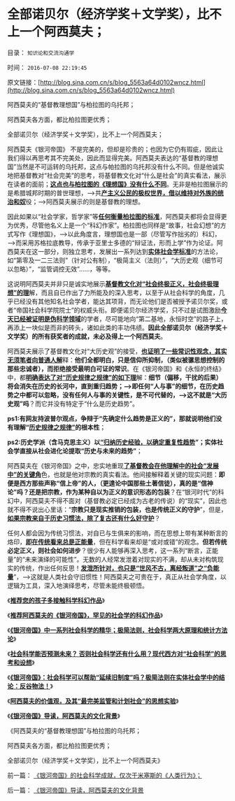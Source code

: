 # 全部诺贝尔（经济学奖＋文学奖），比不上一个阿西莫夫；

目录： `知识论和交流沟通学` 

时间： `2016-07-08 22:19:45` 

原文链接：[http://blog.sina.com.cn/s/blog_5563a64d0102wncz.html](http://blog.sina.com.cn/s/blog_5563a64d0102wncz.html)

阿西莫夫的“基督教理想国”与柏拉图的乌托邦；

阿西莫夫各方面，都比柏拉图更优秀；

全部诺贝尔（经济学奖＋文学奖），比不上一个阿西莫夫；

阿西莫夫《银河帝国》
不是完美的，但却是珍贵的；也因为它仍有瑕疵，因此让我们得以再思考其不完美处，因此而显得完美。阿西莫夫表达的“基督教的理想国”当然是不可运转的乌托邦，这点与帕拉图的乌托邦没有什么不同。但是他诚实地把基督教对“社会完美”的思考，将基督教文化对“什么是社会”的真实看法，展示在读者的面前；[**这点也与柏拉图的《理想国》没有什么不同**](../../../2010/8/8/近2500年是公有制瓦解的历史.md)。无非是柏拉图展示的是希腊城邦时期的普世理想，——>共[**产主义公民的极权世界，借以维持对外族的统治和奴**](../../../2013/3/4/斯巴达的等级制度，无关紧要的贫富差距，柏拉图的乌托邦.md)役；——>阿西莫夫展示的则是基督教的理想。

因此如果以“社会学家，哲学家”等[**任何衡量柏拉图的标准**](../../../2010/8/6/古希腊动荡时期的“反动派”是平民“民主”.md)，阿西莫夫都将会显得更为优秀，尽管他名义上是一个“科幻作家”。柏拉图也同样是“故事，社会幻想”的方式写作《理想国》，——>以此角度言，理想国也是一部（尽管写作拙劣的）科幻，——>而采用苏格拉底教导，传承于亚里士多德的“辩证法，形而上学”作为论证。阿西莫夫在这一部分，则独立思考，发展出一系列达到[**实体社会学标准**](../../../2011/2/16/实体经济学和历史学都是研究人类行为的科学.md)的方法论，如“第零及一二三法则”（针对公有制），“极简主义（法则）”，“大历史观（细节可以忽略）”，“监管调控无效”……，等等。

这说明阿西莫夫并非只是诚实地展示[**基督教文化对“社会终极正义，社会终极理想”的理**](../../../2010/12/28/拜上帝教的“缺乏信仰”和“全盘西化”.md)解，而且自已作出了力所能及的深入思考，以至于从社会科学的角度，几乎已经没有其他知名社会学者，能达其项背，而无论他们是否被授予诺贝尔奖，或者“帝国社会科学院院士”的权威头衔。即便诺贝尔经济学奖，只不过是试图激励[**今天已经被证明是伪科学领域**](../../../2015/10/16/阿格斯.迪顿和诺贝尔评委的伪科学误区；.md)的学者，尽可能地向“第二基地，永恒时空”的路子上，再添上一块似是而非的砖头，诸如此类的丰功伟绩。**因此全部诺贝尔（经济学奖＋文学奖）的所有获奖者的成就，未必及得上一个阿西莫夫**。

阿西莫夫展示了基督教文化对“大历史观”的接受，[**也证明了一些常识性观念，其实无须笔者向普通人解**](../../../2015/5/30/任何合法性均来自于常识，任何常识的持续性，均依赖于知识；.md)释：**他们全都明白，只是信仰所抑制，（类似被骡思想控制的那些忠诚者），而拒绝接受最明白可证的常识**。在《银河帝国》和《永恒的终结》中，都[**明确表达了对“历史规律之规律”的如下理**](../../../2010/4/21/大维度历史观允许在细节上“自圆其说”.md)解：**细节（偏移，干扰的后果）将会消失在历史的长河中，直到重归趋势；——>即任何“人与事”的细节，在历史趋势之中都可以忽略，没有任何人与事的关键性，是不可代替的，——>这不就是“大历史观”吗**？而它并没有特定于“什么是历史趋势”。

**ps1:有网友持波普尔观点，争辩于“先确定什么趋势是正义的”，那就说明他们没有理解“[**历史规律之规律”**](../../../2010/3/16/历史趋势是不存在偶然性.md)的根本性**；

**ps2:历史学派（含马克思主义）以[**“归纳历史经验，以确定重复性趋势**](../../../2015/10/6/经验模型的伪科学性，不会因为量化和数学滥用而改变；.md)”；实体社会学直接从社会进化论提取“历史与未来的趋势”**；

阿西莫夫在《银河帝国》之中，忠实地重现[**了基督教会在他理解中的社会“发展中”的关键角**](../../../2014/6/25/中世纪基督教欧洲，教会政治权力的构成；.md)色，也就是他对宗教的真实看法。他间接解释着关键的现实问题：**即便是西方那些声称“信上帝”的人，（更遑论中国那些土著信徒），真的是“信神论”吗？还是把宗教，作为某种自以为正义的意识形态的包装**？在“银河时代”的科幻中，阿西莫夫不得不面对（基督教必定已经成为古老的传说）的“现实”，因此也就不得不说出心里话：“**宗教只是现实推销的包装，也是传统正义的守护**”，但是，[**如果宗教来自于历史习惯法，除了复古还有什么好守护**](../../../2016/3/2/基督教是中世纪习惯法的守护者（卫道）；.md)？

任何人都会因为传统习惯法，对自已与生俱来的影响，而在思想上带有某种断言的烙印，[**即在传统看来总是正能量**](../../../2015/5/27/执政合法性取决于传统习惯法的当时普众常识；.md)，但在科学看来却是“或对或错”的观念。**但若传统必定正义，则社会如何进步**？很少有人能够再深入思考，这一系列“断言，正能量”的“未来演绎的可能性”。无数的人经常发泄着对现实的不满，却从未对构筑现实的传统，作出任何反思！[**发泄所针对，也只是“世风不古，离经叛道”之“负能量**](../../../2016/7/1/孟德斯鸠《论法的精神》的根本错误：.md)”，——>这就是人类社会守旧惯性！阿西莫夫之可贵在于，真正从社会学角度，以逻辑为工具，深入地演绎思考，尽管未能终极顿悟。

《[**推荐您的孩子多接触科学科幻作品**](../../../2009/5/23/推荐您的孩子多接触科学科幻作品.md)》

《[**推荐阿西莫夫的《银河帝国》，罕见的社会学的科幻作品**](../../../2016/7/2/推荐阿西莫夫的《银河帝国》，罕见的社会学的科幻作品；.md)》

《[**《银河帝国》中一系列社会科学的精华；极简法则，社会科学两大原理和统计方法论**](../../../2016/7/3/《银河帝国》中一系列社会科学的精华；.md)》

《[**社会科学能否预测未来？
否则社会科学还有什么用？现代西方对“社会科学”的思考和设想**](../../../2016/7/4/社会科学能否预测未来？如果不能，社会科学还有什么用？.md)》

《[**《银河帝国》：社会科学可以帮助“延续旧制度”吗？极简法则在实体社会学中的结论：反谷物法！**](../../../2016/7/5/《银河帝国》命题：社会科学可以“延续旧制度”吗？.md)》

《[**阿西莫夫的价值观，及其“最完美监管和计划社会”的思想实验**](../../../2016/7/6/阿西莫夫的价值观，及其“最完美监管和计划社会”的思想实验.md)》

《[**《银河帝国》导读，阿西莫夫的文化背景**](../../../2016/7/7/《银河帝国》导读，阿西莫夫的文化背景.md)》

《阿西莫夫的“基督教理想国”与柏拉图的乌托邦；

阿西莫夫各方面，都比柏拉图更优秀；

全部诺贝尔（经济学奖＋文学奖），比不上一个阿西莫夫》

前一篇： [《银河帝国》的社会科学成就，仅次于米塞斯的《人类行为》；](../../../2016/7/9/《银河帝国》的社会科学成就，仅次于米塞斯的《人类行为》；.md)

后一篇： [《银河帝国》导读，阿西莫夫的文化背景](../../../2016/7/7/《银河帝国》导读，阿西莫夫的文化背景.md)

